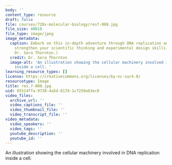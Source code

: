 ```yaml
---
body: ''
content_type: resource
draft: false
file: courses/728x-molecular-biology/res7-008.jpg
file_size: 40018
file_type: image/jpeg
image_metadata:
  caption: Embark on this in-depth adventure through DNA replication and repair to
    strengthen your scientific thinking and experimental design skills. (Image by
    Dr. Sera Thornton.)
  credit: Dr. Sera Thornton
  image-alt: 'An illustration showing the cellular machinery involved in DNA replication
    inside a cell. '
learning_resource_types: []
license: https://creativecommons.org/licenses/by-nc-sa/4.0/
resourcetype: Image
title: res.7-008.jpg
uid: 85514ffa-9738-4a5d-817d-1c7258a63ec8
video_files:
  archive_url: ''
  video_captions_file: ''
  video_thumbnail_file: ''
  video_transcript_file: ''
video_metadata:
  video_speakers: ''
  video_tags: ''
  youtube_description: ''
  youtube_id: ''
---
```

An illustration showing the cellular machinery involved in DNA replication inside a cell.